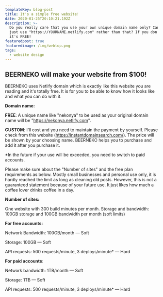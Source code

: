 ```yaml
---
templateKey: blog-post
title: It's a simple free website!
date: 2020-01-25T20:10:21.192Z
description: >-
  Do you really care that you use your own unique domain name only? Can't you
  just use "https://YOURNAME.netlify.com" rather than that? If you don't care,
  it's FREE!
featuredpost: true
featuredimage: /img/webtop.png
tags:
  - website design
---
```

## **BEERNEKO will make your website from $100!**

BEERNEKO uses Netlify domain which is exactly like this website you are reading and it's totally free. It is for you to be able to know how it looks like and what you can do with it. 



**Domain name:**

 **FREE**: A unique name like "nekonya"  to be used as your original domain name will be "https://nekonya.netlify.com".

**CUSTOM**: I'll cost and you need to maintain the payment by yourself. Please check from this website (https://instantdomainsearch.com/). The price will be shown by your choosing name. BEERNEKO helps you to purchase and add it after you purchase it.



\*In the future if your use will be exceeded, you need to switch to paid accounts. 

Please make sure about the "Number of sites" and the free plan requirements as below. Mostly small businesses and personal use only, it is hardly reached the limit as long as cleaning old posts. However, this is not a guaranteed statement because of your future use. It just likes how much a coffee lover drinks coffee in a day.  

 

**Number of sites:** 

One website with 300 build minutes per month. Storage and bandwidth: 100GB storage and 100GB bandwidth per month (soft limits)

**For free accounts:**

Network Bandwidth: 100GB/month — Soft

Storage: 100GB — Soft

API requests: 500 requests/minute, 3 deploys/minute* — Hard

**For paid accounts:**

Network bandwidth: 1TB/month — Soft

Storage: 1TB — Soft

API requests: 500 requests/minute, 3 deploys/minute* — Hard
